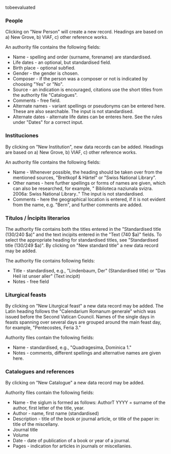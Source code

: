tobeevaluated
### People

Clicking on "New Person" will create a new record. Headings are based on a) New Grove, b) VIAF, c) other reference works.

An authority file contains the following fields:

- Name - spelling and order (surname, forename) are standardised.
- Life dates - an optional, but standardised field.
- Birth place - optional subfied.
- Gender - the gender is chosen.
- Composer - if the person was a composer or not is indicated by choosing "Yes" or "No".
- Source - an indication is encouraged, citations use the short titles from the authority file "Catalogues".
- Comments - free field.
- Alternate names - variant spellings or pseudonyms can be entered here. These are also searchable. The input is not standardised.
- Alternate dates - alternate life dates can be enteres here. See the rules under "Dates" for a correct input.

### Instituciones

By clicking on "New Institution", new data records can be added. Headings are based on a) New Grove, b) VIAF, c) other reference works.

An authority file contains the following fields:

- Name - Whenever possible, the heading should be taken over from the mentioned sources, "Breitkopf & Härtel" or "Swiss National Library".
- Other names - here further spellings or forms of names are given, which can also be researched, for example, " Biblioteca naziunala svizra. 2006a: Swiss National Library.." The input is not standardised.
- Comments - here the geographical location is entered, if it is not evident from the name, e.g. "Bern", and further comments are added.

### Títulos / Íncipits literarios

The authority file contains both the titles entered in the "Standardised title (130/240 $a)" and the text incipits entered in the "Text (740 $a)" fields. To select the appropriate heading for standardised titles, see "Standardised title (130/249 $a)". By clicking on "New standard title" a new data record may be added.

The authority file contains following fields:

- Title - standardised, e.g., "Lindenbaum, Der" (Standardised title) or "Das Heil ist unser aller" (Text incipit)
- Notes - free field

### Liturgical feasts

By clicking on "New Liturgical feast" a new data record may be added. The Latin heading follows the "Calendarium Romanum generale" which was issued before the Second Vatican Council. Names of the single days in feasts spanning over several days are grouped around the main feast day, for example, "Pentecostes, Feria 3."

Authority files contain the following fields:

- Name - standardised, e.g., "Quadragesima, Dominica 1."
- Notes - comments, different spellings and alternative names are given here.

### Catalogues and references

By clicking on "New Catalogue" a new data record may be added.

Authority files contain the following fields:

- Name - the siglum is formed as follows: AuthorT YYYY = surname of the author, first letter of the title, year.
- Author - name, first name (standardised)
- Description - title of the book or journal article, or title of the paper in: title of the miscellany.
- Journal title
- Volume
- Date - date of publication of a book or year of a journal.
- Pages - indication for articles in journals or miscellanies.
